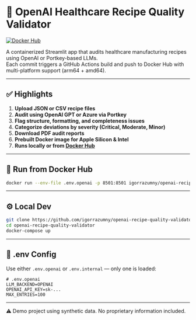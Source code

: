  # 🧪 OpenAI Healthcare Recipe Quality Validator  
[![Docker Hub](https://img.shields.io/docker/pulls/igorrazumny/openai-recipe-quality-validator?style=flat-square)](https://hub.docker.com/r/igorrazumny/openai-recipe-quality-validator)

A containerized Streamlit app that audits healthcare manufacturing recipes using OpenAI or Portkey-based LLMs.  
Each commit triggers a GitHub Actions build and push to Docker Hub with multi-platform support (arm64 + amd64).

---

## ✅ Highlights

1. **Upload JSON or CSV recipe files**
2. **Audit using OpenAI GPT or Azure via Portkey**
3. **Flag structure, formatting, and completeness issues**
4. **Categorize deviations by severity (Critical, Moderate, Minor)**
5. **Download PDF audit reports**
6. **Prebuilt Docker image for Apple Silicon & Intel**
7. **Runs locally or from [Docker Hub](https://hub.docker.com/r/igorrazumny/openai-recipe-quality-validator)**

---

## 🐳 Run from Docker Hub

```bash
docker run --env-file .env.openai -p 8501:8501 igorrazumny/openai-recipe-quality-validator
```

---

## ⚙️ Local Dev

```bash
git clone https://github.com/igorrazumny/openai-recipe-quality-validator.git
cd openai-recipe-quality-validator
docker-compose up
```

---

## 🔐 .env Config

Use either `.env.openai` or `.env.internal` — only one is loaded:

```env
# .env.openai
LLM_BACKEND=OPENAI
OPENAI_API_KEY=sk-...
MAX_ENTRIES=100
```

---

⚠️ Demo project using synthetic data. No proprietary information included.
